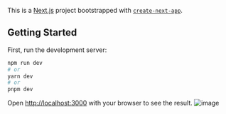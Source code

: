 This is a [Next.js](https://nextjs.org/) project bootstrapped with [`create-next-app`](https://github.com/vercel/next.js/tree/canary/packages/create-next-app).

## Getting Started

First, run the development server:

```bash
npm run dev
# or
yarn dev
# or
pnpm dev
```

Open [http://localhost:3000](http://localhost:3000) with your browser to see the result.
![image](https://user-images.githubusercontent.com/86622912/235396956-80f776d3-9e04-4d6f-9626-848cc2ff258a.png)

